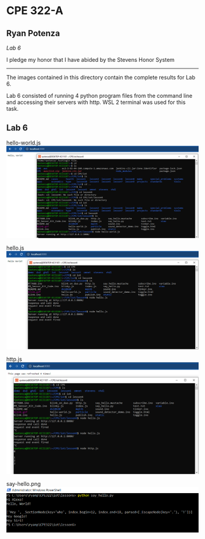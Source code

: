 # CPE 322-A
## Ryan Potenza
*Lab 6*

I pledge my honor that I have abided by the Stevens Honor System

---
The images contained in this directory contain the complete results for Lab 6.

Lab 6 consisted of running 4 python program files from the command line and accessing their servers with http. WSL 2 terminal was used for this task.


Lab 6
---
hello-world.js
![python1](https://github.com/RyanPotenza/PotenzaCPE-322A/blob/main/Lab6/hello-world.png)

hello.js
![python2](https://github.com/RyanPotenza/PotenzaCPE-322A/blob/main/Lab6/hello.png)

http.js
![python3](https://github.com/RyanPotenza/PotenzaCPE-322A/blob/main/Lab6/http.png)

say-hello.png
![python3](https://github.com/RyanPotenza/PotenzaCPE-322A/blob/main/Lab6/say-hello.png)
